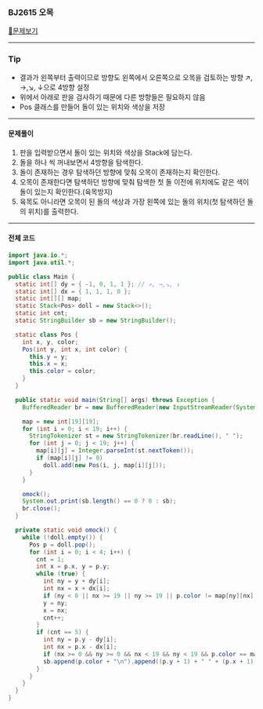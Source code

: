 ### BJ2615 오목

[📁문제보기](https://www.acmicpc.net/problem/2615)

---

### Tip

- 결과가 왼쪽부터 출력이므로 방향도 왼쪽에서 오른쪽으로 오목을 검토하는 방향 ↗, →,↘, ↓으로 4방향 설정
- 위에서 아래로 판을 검사하기 때문에 다른 방향들은 필요하지 않음
- Pos 클래스를 만들어 돌이 있는 위치와 색상을 저장

---

#### 문제풀이

1. 판을 입력받으면서 돌이 있는 위치와 색상을 Stack에 담는다.
2. 돌을 하나 씩 꺼내보면서 4방향을 탐색한다.
3. 돌이 존재하는 경우 탐색하던 방향에 맞춰 오목이 존재하는지 확인한다.
4. 오목이 존재한다면 탐색하던 방향에 맞춰 탐색한 첫 돌 이전에 위치에도 같은 색이 돌이 있는지 확인한다.(육목방지)
5. 육목도 아니라면 오목이 된 돌의 색상과 가장 왼쪽에 있는 돌의 위치(첫 탐색하던 돌의 위치)를 출력한다. 

---

#### 전체 코드

```java
import java.io.*;
import java.util.*;

public class Main {
  static int[] dy = { -1, 0, 1, 1 }; // ↗, →,↘, ↓
  static int[] dx = { 1, 1, 1, 0 };
  static int[][] map;
  static Stack<Pos> doll = new Stack<>();
  static int cnt;
  static StringBuilder sb = new StringBuilder();

  static class Pos {
    int x, y, color;
    Pos(int y, int x, int color) {
      this.y = y;
      this.x = x;
      this.color = color;
    }
  }

  public static void main(String[] args) throws Exception {
    BufferedReader br = new BufferedReader(new InputStreamReader(System.in));

    map = new int[19][19];
    for (int i = 0; i < 19; i++) {
      StringTokenizer st = new StringTokenizer(br.readLine(), " ");
      for (int j = 0; j < 19; j++) {
        map[i][j] = Integer.parseInt(st.nextToken());
        if (map[i][j] != 0)
          doll.add(new Pos(i, j, map[i][j]));
      }
    }

    omock();
    System.out.print(sb.length() == 0 ? 0 : sb);
    br.close();
  }

  private static void omock() {
    while (!doll.empty()) {
      Pos p = doll.pop();
      for (int i = 0; i < 4; i++) {
        cnt = 1;
        int x = p.x, y = p.y;
        while (true) {
          int ny = y + dy[i];
          int nx = x + dx[i];
          if (ny < 0 || nx >= 19 || ny >= 19 || p.color != map[ny][nx]) break;
          y = ny;
          x = nx;
          cnt++;
        }
        if (cnt == 5) {
          int ny = p.y - dy[i];
          int nx = p.x - dx[i];
          if (nx >= 0 && ny >= 0 && nx < 19 && ny < 19 && p.color == map[ny][nx]) break;
          sb.append(p.color + "\n").append((p.y + 1) + " " + (p.x + 1));
        }
      }
    }
  }
}

```

